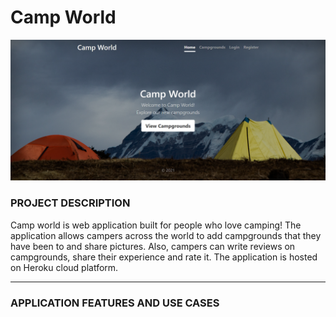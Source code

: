 # Camp World

<img alt="Home" src="https://github.com/v-abhishek/camp-world/blob/main/images/Home.png" />

### PROJECT DESCRIPTION

Camp world is web application built for people who love camping! The application allows campers across the world to add campgrounds that they have been to and share pictures.  Also, campers can write reviews on campgrounds, share their experience and rate it. The application is hosted on Heroku cloud platform.

---

### APPLICATION FEATURES AND USE CASES
